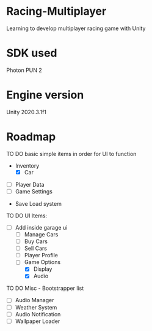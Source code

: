 # Racing-Multiplayer
Learning to develop multiplayer racing game with Unity

# SDK used
Photon PUN 2

# Engine version
Unity 2020.3.1f1

# Roadmap
TO DO basic simple items in order for UI to function
- Inventory
  - [x] Car
- [ ] Player Data
- [ ] Game Settings
- Save Load system

TO DO UI Items:
- [ ] Add inside garage ui
  - [ ] Manage Cars
  - [ ] Buy Cars
  - [ ] Sell Cars
  - [ ] Player Profile
  - [ ] Game Options
    - [x] Display
    - [x] Audio

TO DO Misc - Bootstrapper list
- [ ] Audio Manager
- [ ] Weather System
- [ ] Audio Notification
- [ ] Wallpaper Loader

